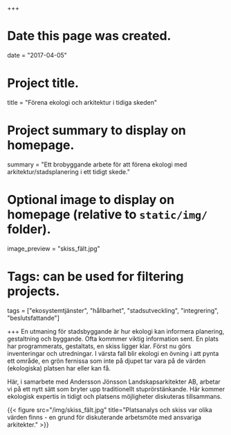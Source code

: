 +++
# Date this page was created.
date = "2017-04-05"

# Project title.
title = "Förena ekologi och arkitektur i tidiga skeden"

# Project summary to display on homepage.
summary = "Ett brobyggande arbete för att förena ekologi med arkitektur/stadsplanering i ett tidigt skede."

# Optional image to display on homepage (relative to `static/img/` folder).
image_preview = "skiss_fält.jpg"

# Tags: can be used for filtering projects.
tags = ["ekosystemtjänster", "hållbarhet", "stadsutveckling", "integrering", "beslutsfattande"]


+++
En utmaning för stadsbyggande är hur ekologi kan informera planering, gestaltning och byggande. Ofta kommmer viktig information sent. En plats har programmerats, gestaltats, en skiss ligger klar. Först nu görs inventeringar och utredningar. I värsta fall blir ekologi en övning i att pynta ett område, en grön fernissa som inte på djupet tar vara på de värden (ekologiska) platsen har eller kan få.

Här, i samarbete med Andersson Jönsson Landskapsarkitekter AB, arbetar vi på ett nytt sätt som bryter upp traditionellt stuprörstänkande. Här kommer ekologisk expertis in tidigt och platsens möjligheter diskuteras tillsammans. 


{{< figure src="/img/skiss_fält.jpg" title="Platsanalys och skiss var olika värden finns - en grund för diskuterande arbetsmöte med ansvariga arkitekter." >}}


